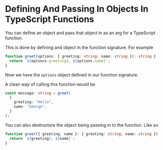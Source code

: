 # Defining And Passing In Objects In TypeScript Functions

You can define an object and pass that object in as an arg for a TypeScript function.

This is done by defining and object in the function signature. For example

```typescript
function greet(options: { greeting: string; name: string }): string {
  return `${options.greeting}, ${options.name}`;
}
```

Now we have the `options` object defined in our function signature. 

A clean way of calling this function would be

```typescript
const message: string = greet(
  {
    greeting: "Hello",
    name: "George",
  }
);
```

You can also destructure the object being passing in to the function. Like so

```typescript
function greet({ greeting, name }: { greeting: string; name: string }): string {
  return `${greeting}, ${name}`;
}
```